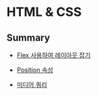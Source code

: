 # HTML & CSS

## Summary

* [Flex 사용하여 레이아웃 잡기](Flex.md)

* [Position 속성](Position.md)

* [미디어 쿼리](MediaQuery.md)
